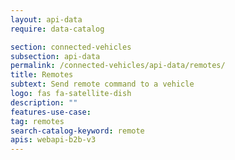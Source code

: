 ```yaml
---
layout: api-data
require: data-catalog

section: connected-vehicles
subsection: api-data
permalink: /connected-vehicles/api-data/remotes/
title: Remotes
subtext: Send remote command to a vehicle 
logo: fas fa-satellite-dish
description: ""
features-use-case:
tag: remotes
search-catalog-keyword: remote
apis: webapi-b2b-v3
---
```


